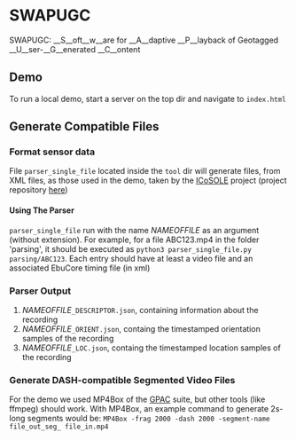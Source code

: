 # SWAPUGC

SWAPUGC: __S__oft__w__are for __A__daptive __P__layback of Geotagged __U__ser-__G__enerated __C__ontent


## Demo
To run a local demo, start a server on the top dir and navigate to `index.html`


## Generate Compatible Files

### Format sensor data

File `parser_single_file` located inside the `tool` dir will generate files, from XML files, as those used in the demo, taken by the [ICoSOLE](http://www.bbc.co.uk/rd/blog/2014-04-icosole-test-shoot) project (project repository [here](https://icosole.lab.vrt.be/viewer/))

#### Using The Parser

`parser_single_file` run with the name _NAMEOFFILE_ as an argument (without extension). For example, for a file ABC123.mp4 in the folder 'parsing', it should be executed as `python3 parser_single_file.py parsing/ABC123`. Each entry should have at least a video file and an associated EbuCore timing file (in xml)

### Parser Output

1. _NAMEOFFILE_`_DESCRIPTOR.json`, containing information about the recording
2. _NAMEOFFILE_`_ORIENT.json`, containg the timestamped orientation samples of the recording
3. _NAMEOFFILE_`_LOC.json`, containg the timestamped location samples of the recording

### Generate DASH-compatible Segmented Video Files

For the demo we used MP4Box of the [GPAC](gpac.io) suite, but other tools (like ffmpeg) should work.
With MP4Box, an example command to generate 2s-long segments would be: 
`MP4Box -frag 2000 -dash 2000 -segment-name file_out_seg_ file_in.mp4`


